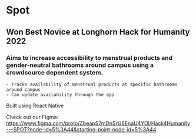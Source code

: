 # Spot
## Won Best Novice at Longhorn Hack for Humanity 2022
### Aims to increase accessibility to menstrual products and gender-neutral bathrooms around campus using a crowdsource dependent system.
    - Tracks availability of menstrual products at specific bathrooms around campus
    - Can update availability through the app

Built using React Native

Check out our Figma: https://www.figma.com/proto/ZbeapS7mDnSrU6EnaU4YOl/Hack4Humanity---SPOT?node-id=5%3A44&starting-point-node-id=5%3A44
